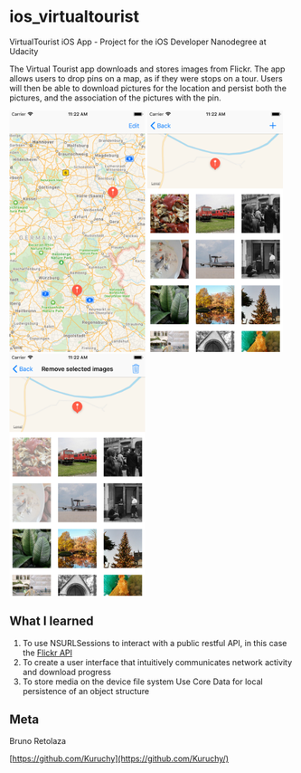 # ios_virtualtourist
VirtualTourist iOS App - Project for the iOS Developer Nanodegree at Udacity

The Virtual Tourist app downloads and stores images from Flickr. The app allows users to drop pins on a map, as if they were stops on a tour. Users will then be able to download pictures for the location and persist both the pictures, and the association of the pictures with the pin.

<img src="https://github.com/Kuruchy/ios_virtualtourist/blob/master/VirtualTourist/Supporting%20Files/Snapshots/VT_1.png" width="240"> <img src="https://github.com/Kuruchy/ios_virtualtourist/blob/master/VirtualTourist/Supporting%20Files/Snapshots/VT_2.png" width="240"> <img src="https://github.com/Kuruchy/ios_virtualtourist/blob/master/VirtualTourist/Supporting%20Files/Snapshots/VT_3.png" width="240">

## What I learned

1. To use NSURLSessions to interact with a public restful API, in this case the [Flickr API](https://www.flickr.com/services/api/)
2. To create a user interface that intuitively communicates network activity and download progress
3. To store media on the device file system Use Core Data for local persistence of an object structure

## Meta

Bruno Retolaza

[https://github.com/Kuruchy](https://github.com/Kuruchy/)
